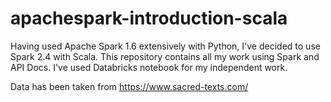 # apachespark-introduction-scala
Having used Apache Spark 1.6 extensively with Python, I've decided to use Spark 2.4 with Scala. This repository contains all my work using Spark and API Docs. I've used Databricks notebook for my independent work. 

Data has been taken from https://www.sacred-texts.com/